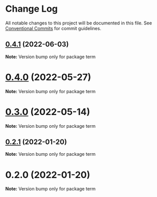 # Change Log

All notable changes to this project will be documented in this file.
See [Conventional Commits](https://conventionalcommits.org) for commit guidelines.

## [0.4.1](https://gitlab.com/pep10/pepsuite/compare/v0.4.0...v0.4.1) (2022-06-03)

**Note:** Version bump only for package term





# [0.4.0](https://gitlab.com/pep10/pepsuite/compare/v0.2.1...v0.4.0) (2022-05-27)

**Note:** Version bump only for package term





# [0.3.0](https://gitlab.com/pep10/pepsuite/compare/v0.2.1...v0.3.0) (2022-05-14)

**Note:** Version bump only for package term





## [0.2.1](https://gitlab.com/pep10/pepsuite/compare/v0.2.0...v0.2.1) (2022-01-20)

**Note:** Version bump only for package term





# 0.2.0 (2022-01-20)

**Note:** Version bump only for package term
